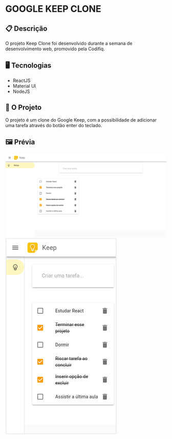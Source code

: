 # GOOGLE KEEP CLONE

## 📋 Descrição

O projeto Keep Clone foi desenvolvido durante a semana de desenvolvimento web, promovido pela Codifiq. 

## 🖥️ Tecnologias

- ReactJS
- Material UI
- NodeJS


## 🎨 O Projeto

O projeto é um clone do Google Keep, com a possibilidade de adicionar uma tarefa através do botão enter do teclado. 


## 🖼️ Prévia

![](https://github.com/gabriela-ogoncalves/clone-google-keep/blob/master/imagensDoProjeto/01.png)
![](https://github.com/gabriela-ogoncalves/clone-google-keep/blob/master/imagensDoProjeto/02.png)
